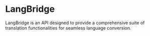 # LangBridge
LangBridge is an API designed to provide a comprehensive suite of translation functionalities for seamless language conversion.
